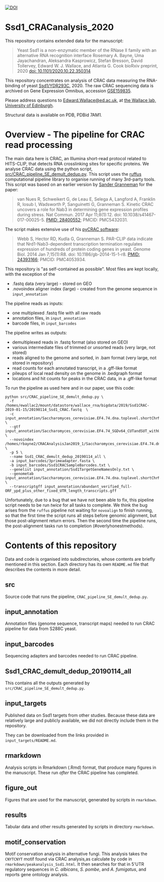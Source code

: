 [![DOI](https://zenodo.org/badge/288707159.svg)](https://zenodo.org/badge/latestdoi/288707159)

# Ssd1_CRACanalysis_2020

This repository contains extended data for the manuscript:

> Yeast Ssd1 is a non-enzymatic member of the RNase II family with an alternative RNA recognition interface
> Rosemary A. Bayne, Uma Jayachandran, Aleksandra Kasprowicz, Stefan Bresson, David Tollervey, Edward W. J. Wallace, and Atlanta G. Cook
> bioRxiv preprint, 2020 [doi: 10.1101/2020.10.22.350314](https://doi.org/10.1101/2020.10.22.350314)

This repository concentrates on analysis of CRAC data measuring the RNA-binding of yeast [Ssd1/YDR293C](https://www.yeastgenome.org/locus/S000002701), 2020.
The raw CRAC sequencing data is archived on Gene Expression Omnibus, accession [GSE159835](https://www.ncbi.nlm.nih.gov/geo/query/acc.cgi?acc=GSE159835).

Please address questions to Edward.Wallace@ed.ac.uk, at [the Wallace lab, University of Edinburgh](https://ewallace.github.io/).

Structural data is available on PDB, PDBid 7AM1.

# Overview - The pipeline for CRAC read processing

The main data here is CRAC, an Illumina short-read protocol related to HITS-CLIP, that detects RNA crosslinking sites for specific proteins. 
We analyse CRAC data using the python script, [src/CRAC_pipeline_SE_demult_dedup.py](src/CRAC_pipeline_SE_demult_dedup.py). 
This script uses the [ruffus](https://cgat-ruffus.readthedocs.io/) computational pipeline library to organise running of many 3rd-party tools.
This script was based on an earlier version by [Sander Granneman](http://sandergranneman.bio.ed.ac.uk/) for the paper:

> van Nues R, Schweikert G, de Leau E, Selega A, Langford A, Franklin R, Iosub I, Wadsworth P, Sanguinetti G, Granneman S. Kinetic CRAC uncovers a role for Nab3 in determining gene expression profiles during stress. Nat Commun. 2017 Apr 11;8(1):12. doi: 10.1038/s41467-017-00025-5. [PMID: 28400552](https://pubmed.ncbi.nlm.nih.gov/28400552/); PMCID: PMC5432031.

The script makes extensive use of his [pyCRAC software](https://git.ecdf.ed.ac.uk/sgrannem/pycrac):

> Webb S, Hector RD, Kudla G, Granneman S. PAR-CLIP data indicate that Nrd1-Nab3-dependent transcription termination regulates expression of hundreds of protein coding genes in yeast. Genome Biol. 2014 Jan 7;15(1):R8. doi: 10.1186/gb-2014-15-1-r8. [PMID: 24393166](https://pubmed.ncbi.nlm.nih.gov/24393166/); PMCID: PMC4053934.

This repository is "as self-contained as possible". Most files are kept locally, with the exception of the 
* .fastq data (very large) - stored on GEO
* .novoindex aligner index (large) - created from the genome sequence in `input_annotation`

The pipeline reads as inputs:

* one multiplexed .fastq file with all raw reads 
* annotation files, in `input_annotation`
* barcode files, in `input_barcodes`

The pipeline writes as outputs:

* demultiplexed reads in .fastq format (also stored on GEO)
* various intermediate files of trimmed or unsorted reads (very large, not stored)
* reads aligned to the genome and sorted, in .bam format (very large, not stored in repository)
* read counts for each annotated transcript, in a .gff-like format
* pileups of local read density on the genome in .bedgraph format
* locations and hit counts for peaks in the CRAC data, in a .gff-like format

To run the pipeline as used here and in our paper, use this code:

```
python src/CRAC_pipeline_SE_demult_dedup.py \
  -f /homes/ewallac2/mount/datastore/wallace_rna/bigdata/2019/Ssd1CRAC-2019-01-15/20190114_Ssd1_CRAC.fastq  \
  -c input_annotation/Saccharomyces_cerevisiae.EF4.74.dna.toplevel.shortChrNames.lengths \
  --gtf input_annotation/Saccharomyces_cerevisiae.EF4.74_SGDv64_CUTandSUT_withUTRs_noEstimates_antisense_intergenic_4xlncRNAs_final.pyCheckGTFfile.output.quotefix.gtf \
  --novoindex /homes/rbayne2/CRACAnalysisJan2019_1/Saccharomyces_cerevisiae.EF4.74.dna.toplevel.shortChrNames.novoindex \
  -p 5 \
  --name Ssd1_CRAC_demult_dedup_20190114_all \
  -a input_barcodes/3primeadapter.fasta \
  -b input_barcodes/Ssd1CRACSampleBarcodes.txt \
  --genelist input_annotation/Ssd1TargetGeneNamesOnly.txt \
  --genometab input_annotation/Saccharomyces_cerevisiae.EF4.74.dna.toplevel.shortChrNames.fa.tab \
  --transcriptgff input_annotation/abundant_verified_full-ORF_ypd_plus_other_fixed_UTR_length_transcripts.gff
```

Unfortunately, due to a bug that we have not been able to fix, this pipeline script needs to be run *twice* for all tasks to complete. We think the bug arises from the `ruffus` pipeline not waiting for `novoalign` to finish running, so that the first time the script runs all steps before genomic alignment, but those post-alignment return errors. Then the second time the pipeline runs, the post-alignment tasks run to completion (#overlyhonestmethods).


# Contents of this repository

Data and code is organised into subdirectories, whose contents are briefly mentioned in this section.
Each directory has its own `README.md` file that describes the contents in more detail.

## src

Source code that runs the pipeline, `CRAC_pipeline_SE_demult_dedup.py`.

## input_annotation

Annotation files (genome sequence, transcript maps) needed to run CRAC pipeline for data from S288C yeast.

## input_barcodes

Sequencing adapters and barcodes needed to run CRAC pipeline.

## Ssd1_CRAC_demult_dedup_20190114_all

This contains all the outputs generated by `src/CRAC_pipeline_SE_demult_dedup.py`.

## input_targets

Published data on Ssd1 targets from other studies.
Because these data are relatively large and publicly available, we did not directly include them in the repository.

They can be downloaded from the links provided in `input_targets/README.md`.

## rmarkdown

Analysis scripts in Rmarkdown (.Rmd) format, that produce many figures in the manuscript.
These run *after* the CRAC pipeline has completed.

## figure_out

Figures that are used for the manuscript, generated by scripts in `rmarkdown`.

## results

Tabular data and other results generated by scripts in directory `rmarkdown`. 

## motif_conservation

Motif conservation analysis in alternative fungi.
This analysis takes the `CNYTCNYT` motif found via CRAC analysis,as calculate by code in `rmarkdown/peakanalysis_Ssd1.html`.
It then searches for that in 5'UTR regulatory sequences in _C. albicans_, _S. pombe_, and _A. fumigatus_, and reports gene ontology analysis.
